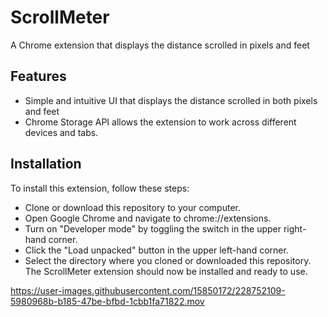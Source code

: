 # ScrollMeter

A Chrome extension that displays the distance scrolled in pixels and feet

## Features

- Simple and intuitive UI that displays the distance scrolled in both pixels and feet
- Chrome Storage API allows the extension to work across different devices and tabs.
## Installation

To install this extension, follow these steps:

- Clone or download this repository to your computer.
- Open Google Chrome and navigate to chrome://extensions.
- Turn on "Developer mode" by toggling the switch in the upper right-hand corner.
- Click the "Load unpacked" button in the upper left-hand corner.
- Select the directory where you cloned or downloaded this repository.
  The ScrollMeter extension should now be installed and ready to use.


https://user-images.githubusercontent.com/15850172/228752109-5980968b-b185-47be-bfbd-1cbb1fa71822.mov

